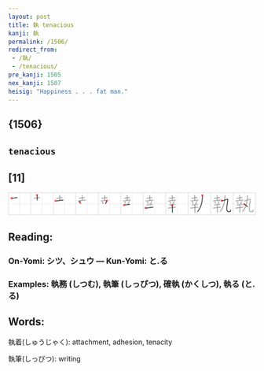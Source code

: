 ```yaml
---
layout: post
title: 執 tenacious
kanji: 執
permalink: /1506/
redirect_from:
 - /執/
 - /tenacious/
pre_kanji: 1505
nex_kanji: 1507
heisig: "Happiness . . . fat man."
---
```


## {1506}

## `tenacious`

## [11]

<div class="stroke"><img src="../images/E59FB7.png" /></div>

## Reading:

### On-Yomi: シツ、シュウ &mdash; Kun-Yomi: と.る

### Examples: 執務 (しつむ), 執筆 (しっぴつ), 確執 (かくしつ), 執る (と.る)

## Words:

執着(しゅうじゃく): attachment, adhesion, tenacity

執筆(しっぴつ): writing
